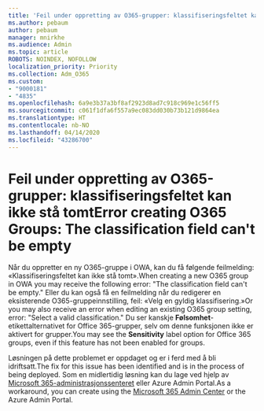 ```yaml
---
title: 'Feil under oppretting av O365-grupper: klassifiseringsfeltet kan ikke stå tomt'
ms.author: pebaum
author: pebaum
manager: mnirkhe
ms.audience: Admin
ms.topic: article
ROBOTS: NOINDEX, NOFOLLOW
localization_priority: Priority
ms.collection: Adm_O365
ms.custom:
- "9000181"
- "4835"
ms.openlocfilehash: 6a9e3b37a3bf8af2923d8ad7c918c969e1c56ff5
ms.sourcegitcommit: c061f1dfa6f557a9ec083dd030b73b121d9864ea
ms.translationtype: HT
ms.contentlocale: nb-NO
ms.lasthandoff: 04/14/2020
ms.locfileid: "43286700"
---
```

# <a name="error-creating-o365-groups-the-classification-field-cant-be-empty"></a><span data-ttu-id="5788a-102">Feil under oppretting av O365-grupper: klassifiseringsfeltet kan ikke stå tomt</span><span class="sxs-lookup"><span data-stu-id="5788a-102">Error creating O365 Groups: The classification field can't be empty</span></span>

<span data-ttu-id="5788a-103">Når du oppretter en ny O365-gruppe i OWA, kan du få følgende feilmelding: «Klassifiseringsfeltet kan ikke stå tomt».</span><span class="sxs-lookup"><span data-stu-id="5788a-103">When creating a new O365 group in OWA you may receive the following error: "The classification field can't be empty."</span></span>  <span data-ttu-id="5788a-104">Eller du kan også få en feilmelding når du redigerer en eksisterende O365-gruppeinnstilling, feil: «Velg en gyldig klassifisering.»</span><span class="sxs-lookup"><span data-stu-id="5788a-104">Or you may also receive an error when editing an existing O365 group setting, error: "Select a valid classification."</span></span>   <span data-ttu-id="5788a-105">Du ser kanskje **Følsomhet**-etikettalternativet for Office 365-grupper, selv om denne funksjonen ikke er aktivert for grupper.</span><span class="sxs-lookup"><span data-stu-id="5788a-105">You may see the **Sensitivity** label option for Office 365 groups, even if this feature has not been enabled for groups.</span></span>

<span data-ttu-id="5788a-106">Løsningen på dette problemet er oppdaget og er i ferd med å bli idriftsatt.</span><span class="sxs-lookup"><span data-stu-id="5788a-106">The fix for this issue has been identified and is in the process of being deployed.</span></span>  <span data-ttu-id="5788a-107">Som en midlertidig løsning kan du lage ved hjelp av [Microsoft 365-administrasjonssenteret](https://docs.microsoft.com/microsoft-365/admin/create-groups/create-groups?view=o365-worldwide) eller Azure Admin Portal.</span><span class="sxs-lookup"><span data-stu-id="5788a-107">As a workaround, you can create using the [Microsoft 365 Admin Center](https://docs.microsoft.com/microsoft-365/admin/create-groups/create-groups?view=o365-worldwide) or the Azure Admin Portal.</span></span>
